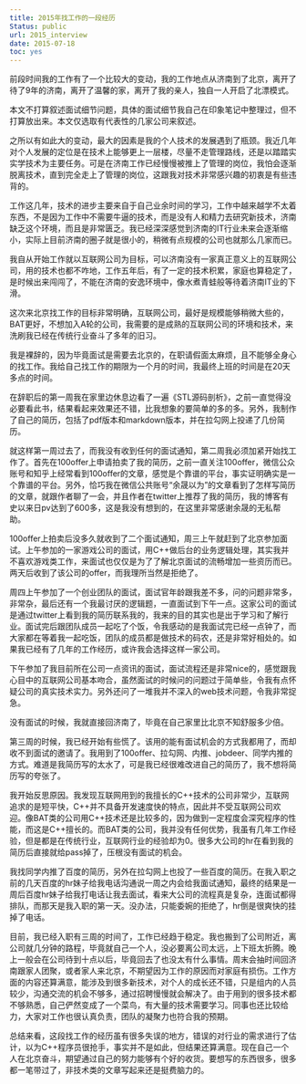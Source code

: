 ```yaml
---
title: 2015年找工作的一段经历
Status: public
url: 2015_interview
date: 2015-07-18
toc: yes
---
```


前段时间我的工作有了一个比较大的变动，我的工作地点从济南到了北京，离开了待了9年的济南，离开了温馨的家，离开了我的亲人，独自一人开启了北漂模式。

本文不打算叙述面试细节问题，具体的面试细节我自己在印象笔记中整理过，但不打算放出来。本文仅选取有代表性的几家公司来叙述。

之所以有如此大的变动，最大的因素是我的个人技术的发展遇到了瓶颈。我近几年对个人发展的定位是在技术上能够更上一层楼，尽量不走管理路线，还是以踏踏实实学技术为主要任务。可是在济南工作已经慢慢被推上了管理的岗位，我怕会逐渐脱离技术，直到完全走上了管理的岗位，这跟我对技术非常感兴趣的初衷是有些违背的。

工作这几年，技术的进步主要来自于自己业余时间的学习，工作中越来越学不太着东西，不是因为工作中不需要牛逼的技术，而是没有人和精力去研究新技术，济南缺乏这个环境，而且是非常匮乏。我已经深深感觉到济南的IT行业未来会逐渐缩小，实际上目前济南的圈子就是很小的，稍微有点规模的公司也就那么几家而已。

我自从开始工作就以互联网公司为目标，可以济南没有一家真正意义上的互联网公司，用的技术也都不咋地，工作五年后，有了一定的技术积累，家庭也算稳定了，是时候出来闯闯了，不能在济南的安逸环境中，像水煮青蛙般等待着济南IT业的下滑。

这次来北京找工作的目标非常明确，互联网公司，最好是规模能够稍微大些的，BAT更好，不想加入A轮的公司，我需要的是成熟的互联网公司的环境和技术，来洗刷我已经在传统行业奋斗了多年的旧习。

我是裸辞的，因为毕竟面试是需要去北京的，在职请假面太麻烦，且不能够全身心的找工作。我给自己找工作的期限为一个月的时间，我最终上班的时间是在20天多点的时间。

在辞职后的第一周我在家里边休息边看了一遍《STL源码剖析》，之前一直觉得没必要看此书，结果看起来效果还不错，比我想象的要简单的多的多。另外，我制作了自己的简历，包括了pdf版本和markdown版本，并在拉勾网上投递了几份简历。

就这样第一周过去了，而我没有收到任何的面试通知，第二周我必须加紧开始找工作了。首先在100offer上申请拍卖了我的简历，之前一直关注100offer，微信公众账号和知乎上经常看到100offer的文章，感觉是个靠谱的平台，事实证明确实是一个靠谱的平台。另外，恰巧我在微信公共账号“余晟以为”的文章看到了怎样写简历的文章，就跟作者聊了一会，并且作者在twitter上推荐了我的简历，我的博客有史以来日pv达到了600多，这是我没有想到的，在这里非常感谢余晟的无私帮助。

100offer上拍卖后没多久就收到了二个面试通知，周三上午就赶到了北京参加面试。上午参加的一家游戏公司的面试，用C++做后台的业务逻辑处理，其实我并不喜欢游戏类工作，来面试也仅仅是为了了解北京面试的流畅增加一些资历而已。两天后收到了该公司的offer，而我理所当然是拒绝了。

周四上午参加了一个创业团队的面试，面试官年龄跟我差不多，问的问题非常多，非常杂，最后还有一个我最讨厌的逻辑题，一直面试到下午一点。这家公司的面试是通过twitter上看到我的简历联系我的，我来的目的其实也是出于学习和了解行业。面试完后跟团队成员一起吃了个饭，令我感动的是我面试完已经一点钟了，而大家都在等着我一起吃饭，团队的成员都是做技术的码农，还是非常好相处的。如果我已经有了几年的工作经历，或许我会选择这样一家公司。

下午参加了我目前所在公司一点资讯的面试，面试流程还是非常nice的，感觉跟我心目中的互联网公司基本吻合，虽然面试的时候问的问题过于简单些，令我有点怀疑公司的真实技术实力。另外还问了一堆我并不深入的web技术问题，令我非常捉急。

没有面试的时候，我就直接回济南了，毕竟在自己家里比北京不知舒服多少倍。

第三周的时候，我已经开始有些慌了。该用的能有面试机会的方式我都用了，而却收不到面试的邀请了。我用到了100offer、拉勾网、内推、jobdeer、同学内推的方式。难道是我简历写的太水了，可是我已经很难改进自己的简历了，我不想将简历写的夸张了。

我开始反思原因。我发现互联网用到的我擅长的C++技术的公司非常少，互联网追求的是短平快，C++并不具备开发速度快的特点，因此并不受互联网公司欢迎。像BAT类的公司用C++技术还是比较多的，因为做到一定程度会深究程序的性能，而这是C++擅长的。而BAT类的公司，我并没有任何优势，我虽有几年工作经验，但是都是在传统行业，互联网行业的经验却为0。很多大公司的hr在看到我的简历后直接就给pass掉了，压根没有面试的机会。

我找同学内推了百度的简历，另外在拉勾网上也投了一些百度的简历。在我入职之前的几天百度的hr妹子给我电话沟通说一周之内会给我面试通知，最终的结果是一周后百度hr妹子给我打电话让我去面试，看来大公司的流程真是复杂，连面试都得排队，而那天是我入职的第一天。没办法，只能委婉的拒绝了，hr倒是很爽快的挂掉了电话。

目前，我已经入职有三周的时间了，工作已经趋于稳定。我也搬到了公司附近，离公司就几分钟的路程，毕竟就自己一个人，没必要离公司太远，上下班太折腾。晚上一般会在公司待到十点以后，毕竟回去了也没太有什么事情。周末会抽时间回济南跟家人团聚，或者家人来北京，不期望因为工作的原因而对家庭有损伤。工作方面的内容还算满意，能涉及到很多新技术，对个人的成长还不错，只是组内的人员较少，沟通交流的机会不够多，通过招聘慢慢就会解决了。由于用到的很多技术都不够熟悉，自己俨然变成了一个菜鸟，有大量的技术需要学习。同事也还比较给力，大家对工作也很认真负责，团队的凝聚力也符合我的预期。

总结来看，这段找工作的经历虽有很多失误的地方，错误的对行业的需求进行了估计，以为C++程序员很抢手，事实并不是如此，但结果还算满意。现在自己一个人在北京奋斗，期望通过自己的努力能够有个好的收货。要想写的东西很多，很多都一笔带过了，非技术类的文章写起来还是挺费脑力的。